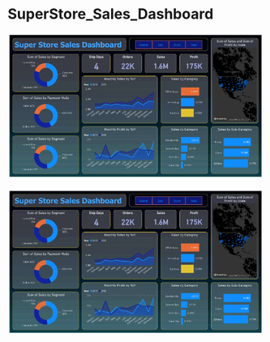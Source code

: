 # SuperStore_Sales_Dashboard
![image alt](https://github.com/ksubasish/SuperStore_Sales_Dashbord/blob/b71c937f61ee18cd09ba957f5f5ddb301250f27e/Screenshot%202025-01-19%20165602.png)

![image alt](https://github.com/ksubasish/SuperStore_Sales_Dashbord/blob/b71c937f61ee18cd09ba957f5f5ddb301250f27e/Screenshot%202025-01-19%20165602.png)
